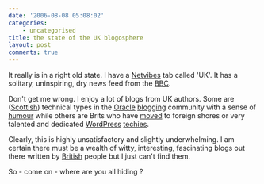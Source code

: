 ```yaml
---
date: '2006-08-08 05:08:02'
categories:
    - uncategorised
title: the state of the UK blogosphere
layout: post
comments: true
---
```

It really is in a right old state. I have a
[Netvibes](http://www.netvibes.com/) tab called 'UK'. It has a solitary,
uninspiring, dry news feed from the
[BBC](http://news.bbc.co.uk/1/hi/uk/default.stm).

Don't get me wrong. I enjoy a lot of blogs from UK authors. Some are
([Scottish](http://oracledoug.com/serendipity/)) technical types in the
[Oracle](http://rittman.net/)
[blogging](http://pjsrandom.wordpress.com/) community with a sense of
[humour](http://oraclesponge.wordpress.com/) while others are Brits who
have [moved](http://andrewsherman.blogspot.com/) to foreign shores or
very talented and dedicated [WordPress](http://www.tamba2.org.uk/T2/)
[techies](http://ocaoimh.ie/).

Clearly, this is highly unsatisfactory and slightly underwhelming. I am
certain there must be a wealth of witty, interesting, fascinating blogs
out there written by [British](http://www.britblog.com/) people but I
just can't find them.

So - come on - where are you all hiding ?
